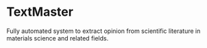 # TextMaster
Fully automated system to extract opinion from scientific literature in materials science and related fields.
